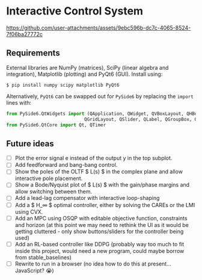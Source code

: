 # Interactive Control System

https://github.com/user-attachments/assets/9ebc596b-dc7c-4065-8524-7f06ba27772c

## Requirements

External libraries are NumPy (matrices), SciPy (linear algebra and integration), Matplotlib (plotting) and PyQt6 (GUI). Install using:

`$ pip install numpy scipy matplotlib PyQt6`

Alternatively, `PyQt6` can be swapped out for `PySide6` by replacing the `import` lines with:

```python
from PySide6.QtWidgets import (QApplication, QWidget, QVBoxLayout, QHBoxLayout,
                             QGridLayout, QSlider, QLabel, QGroupBox, QRadioButton)
from PySide6.QtCore import Qt, QTimer
```

## Future ideas

- [ ] Plot the error signal e instead of the output y in the top subplot.
- [ ] Add feedforward and bang-bang control.
- [ ] Show the poles of the OLTF $ L(s) $ in the complex plane and allow interactive pole placement.
- [ ] Show a Bode/Nyquist plot of $ L(s) $ with the gain/phase margins and allow switching between them.
- [ ] Add a lead-lag compensator with interactive loop-shaping
- [ ] Add a $ H_∞ $ optimal controller, either by solving the CAREs or the LMI using CVX.
- [ ] Add an MPC using OSQP with editable objective function, constraints and horizon (at this point we may need to rethink the UI as it would be getting cluttered - only show buttons/sliders for the controller being used)
- [ ] Add an RL-based controller like DDPG (probably way too much to fit inside this project, would need a new program, could maybe borrow from stable_baselines)
- [ ] Rewrite to run in a browser (no idea how to do this at present... JavaScript? 😭)
